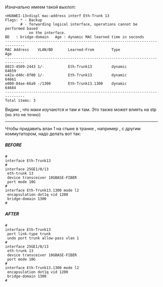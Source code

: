 Изначально имеем такой выхлоп:

```
<HUAWEI-13>displ mac-address interf Eth-Trunk 13
Flags: * - Backup  
       # - forwarding logical interface, operations cannot be performed based 
           on the interface.
BD   : bridge-domain   Age : dynamic MAC learned time in seconds
-------------------------------------------------------------------------------
MAC Address    VLAN/BD       Learned-From        Type                Age
-------------------------------------------------------------------------------
8023-4509-2443 1/-           Eth-Trunk13         dynamic           64659
e42a-d40c-8f00 1/-           Eth-Trunk13         dynamic           64661
e000-84ae-66a9 -/1300        Eth-Trunk13.1300    dynamic           64684
-------------------------------------------------------------------------------
Total items: 3
```

Видим , что маки изучаются и там и там. Это также может влиять на stp (но это не точно)

-----------


Чтобы придавить влан 1 на стыке в транке , например , с другим коммутатором, надо делать вот так:

##### BEFORE
```
#
interface Eth-Trunk13
#	
interface 25GE1/0/13
 eth-trunk 13
 device transceiver 10GBASE-FIBER
 port mode 10G
#
interface Eth-Trunk13.1300 mode l2
 encapsulation dot1q vid 1200
 bridge-domain 1300
#
```



##### AFTER
```
#
interface Eth-Trunk13
 port link-type trunk
 undo port trunk allow-pass vlan 1
#	
interface 25GE1/0/13
 eth-trunk 13
 device transceiver 10GBASE-FIBER
 port mode 10G
#
interface Eth-Trunk13.1300 mode l2
 encapsulation dot1q vid 1200
 bridge-domain 1300
#
```
